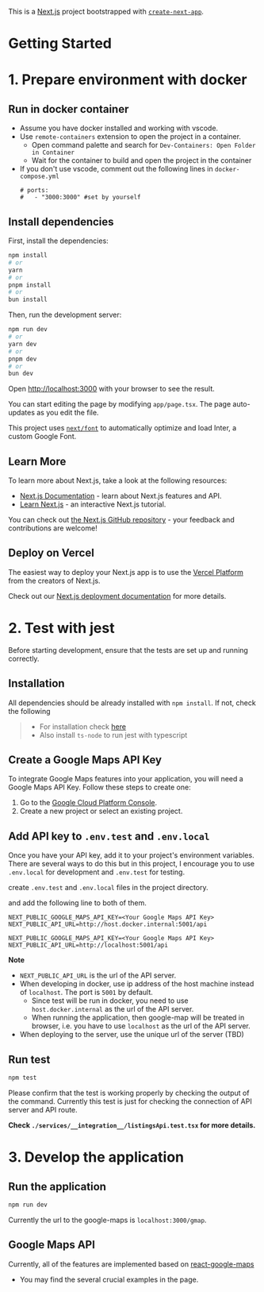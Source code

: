 This is a [Next.js](https://nextjs.org/) project bootstrapped with [`create-next-app`](https://github.com/vercel/next.js/tree/canary/packages/create-next-app).

# Getting Started

# 1. Prepare environment with docker

## Run in docker container

- Assume you have docker installed and working with vscode.
- Use `remote-containers` extension to open the project in a container.
    - Open command palette and search for `Dev-Containers: Open Folder in Container`
    - Wait for the container to build and open the project in the container
- If you don't use vscode, comment out the following lines in `docker-compose.yml`
    ```
    # ports:
    #   - "3000:3000" #set by yourself
    ```


## Install dependencies

First, install the dependencies:

```bash
npm install
# or
yarn
# or
pnpm install
# or
bun install
```

Then, run the development server:

```bash
npm run dev
# or
yarn dev
# or
pnpm dev
# or
bun dev
```

Open [http://localhost:3000](http://localhost:3000) with your browser to see the result.

You can start editing the page by modifying `app/page.tsx`. The page auto-updates as you edit the file.

This project uses [`next/font`](https://nextjs.org/docs/basic-features/font-optimization) to automatically optimize and load Inter, a custom Google Font.

## Learn More

To learn more about Next.js, take a look at the following resources:

- [Next.js Documentation](https://nextjs.org/docs) - learn about Next.js features and API.
- [Learn Next.js](https://nextjs.org/learn) - an interactive Next.js tutorial.

You can check out [the Next.js GitHub repository](https://github.com/vercel/next.js/) - your feedback and contributions are welcome!

## Deploy on Vercel

The easiest way to deploy your Next.js app is to use the [Vercel Platform](https://vercel.com/new?utm_medium=default-template&filter=next.js&utm_source=create-next-app&utm_campaign=create-next-app-readme) from the creators of Next.js.

Check out our [Next.js deployment documentation](https://nextjs.org/docs/deployment) for more details.



# 2. Test with jest
Before starting development, ensure that the tests are set up and running correctly.

## Installation
All dependencies should be already installed with `npm install`.
If not, check the following 
> - For installation check [here](https://nextjs.org/docs/app/building-your-application/testing/jest)
> - Also install `ts-node` to run jest with typescript

## Create a Google Maps API Key

To integrate Google Maps features into your application, you will need a Google Maps API Key. Follow these steps to create one:

1. Go to the [Google Cloud Platform Console](https://console.cloud.google.com/).
2. Create a new project or select an existing project.

## Add API key to `.env.test` and `.env.local`
Once you have your API key, add it to your project's environment variables. 
There are several ways to do this but in this project, I encourage you to use `.env.local` for development and `.env.test` for testing.

create `.env.test` and `.env.local` files in the project directory.

and add the following line to both of them.

```.env.test
NEXT_PUBLIC_GOOGLE_MAPS_API_KEY=<Your Google Maps API Key>
NEXT_PUBLIC_API_URL=http://host.docker.internal:5001/api
```
```.env.local
NEXT_PUBLIC_GOOGLE_MAPS_API_KEY=<Your Google Maps API Key>
NEXT_PUBLIC_API_URL=http://localhost:5001/api
```
**Note**
- `NEXT_PUBLIC_API_URL` is the url of the API server. 
- When developing in docker, use ip address of the host machine instead of `localhost`. The port is `5001` by default.
    - Since test will be run in docker, you need to use `host.docker.internal` as the url of the API server.
    - When running the application, then google-map will be 
    treated in browser, i.e. you have to use `localhost` as the url of the API server.
- When deploying to the server, use the unique url of the server (TBD)



## Run test
```bash
npm test
```
Please confirm that the test is working properly by checking the output of the command.
Currently this test is just for checking the connection of API server and API route.

**Check `./services/__integration__/listingsApi.test.tsx` for more details.**



# 3. Develop the application

## Run the application
```bash
npm run dev
```
Currently the url to the google-maps is `localhost:3000/gmap`.

## Google Maps API
Currently, all of the features are implemented based on 
[react-google-maps](https://visgl.github.io/react-google-maps/)
- You may find the several crucial examples in the page.